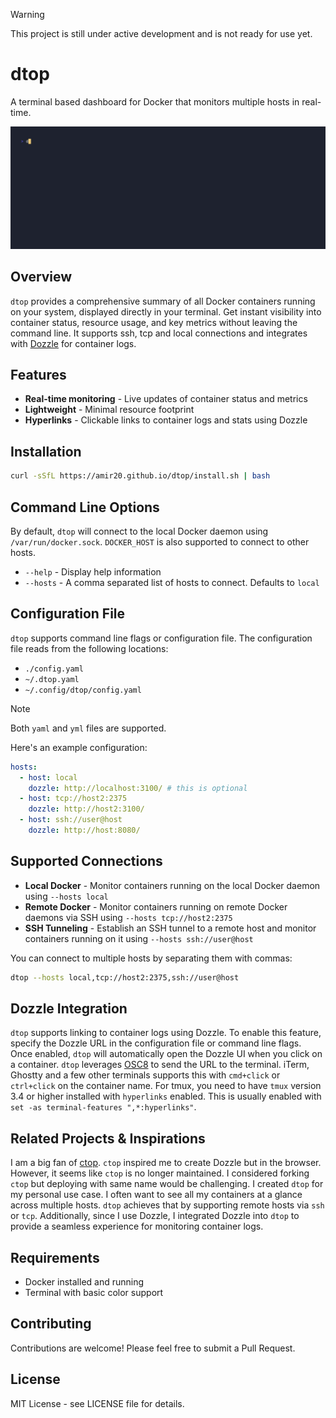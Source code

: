 > [!WARNING]
> This project is still under active development and is not ready for use yet.


# dtop

A terminal based dashboard for Docker that monitors multiple hosts in real-time.

![dtop screenshot](https://github.com/amir20/dtop/blob/master/demo.gif)

## Overview

`dtop` provides a comprehensive summary of all Docker containers running on your system, displayed directly in your terminal. Get instant visibility into container status, resource usage, and key metrics without leaving the command line. It supports ssh, tcp and local connections and integrates with [Dozzle](https://github.com/amir20/dozzle) for container logs.

## Features

- **Real-time monitoring** - Live updates of container status and metrics
- **Lightweight** - Minimal resource footprint
- **Hyperlinks** - Clickable links to container logs and stats using Dozzle

## Installation

```bash
curl -sSfL https://amir20.github.io/dtop/install.sh | bash
```

## Command Line Options

By default, `dtop` will connect to the local Docker daemon using `/var/run/docker.sock`. `DOCKER_HOST` is also supported to connect to other hosts.

- `--help` - Display help information
- `--hosts` - A comma separated list of hosts to connect. Defaults to `local`


## Configuration File

`dtop` supports command line flags or configuration file. The configuration file reads from the following locations:

- `./config.yaml`
- `~/.dtop.yaml`
- `~/.config/dtop/config.yaml`

> [!Note]
> Both `yaml` and `yml` files are supported.

Here's an example configuration:

```yaml
hosts:
  - host: local
    dozzle: http://localhost:3100/ # this is optional
  - host: tcp://host2:2375
    dozzle: http://host2:3100/
  - host: ssh://user@host
    dozzle: http://host:8080/
```

## Supported Connections

- **Local Docker** - Monitor containers running on the local Docker daemon using `--hosts local`
- **Remote Docker** - Monitor containers running on remote Docker daemons via SSH using `--hosts tcp://host2:2375`
- **SSH Tunneling** - Establish an SSH tunnel to a remote host and monitor containers running on it using `--hosts ssh://user@host`

You can connect to multiple hosts by separating them with commas:

```bash
dtop --hosts local,tcp://host2:2375,ssh://user@host
```

## Dozzle Integration

`dtop` supports linking to container logs using Dozzle. To enable this feature, specify the Dozzle URL in the configuration file or command line flags. Once enabled, `dtop` will automatically open the Dozzle UI when you click on a container. `dtop` leverages [OSC8](https://github.com/Alhadis/OSC8-Adoption/) to send the URL to the terminal. iTerm, Ghostty and a few other terminals supports this with `cmd+click` or `ctrl+click` on the container name. For tmux, you need to have `tmux` version 3.4 or higher installed with `hyperlinks` enabled. This is usually enabled with `set -as terminal-features ",*:hyperlinks"`.

## Related Projects & Inspirations

I am a big fan of [ctop](https://github.com/bcicen/ctop). `ctop` inspired me to create Dozzle but in the browser. However, it seems like `ctop` is no longer maintained. I considered forking `ctop` but deploying with same name would be challenging. I created `dtop` for my personal use case. I often want to see all my containers at a glance across multiple hosts. `dtop` achieves that by supporting remote hosts via `ssh` or `tcp`. Additionally, since I use Dozzle, I integrated Dozzle into `dtop` to provide a seamless experience for monitoring container logs.

## Requirements

- Docker installed and running
- Terminal with basic color support

## Contributing

Contributions are welcome! Please feel free to submit a Pull Request.

## License

MIT License - see LICENSE file for details.
